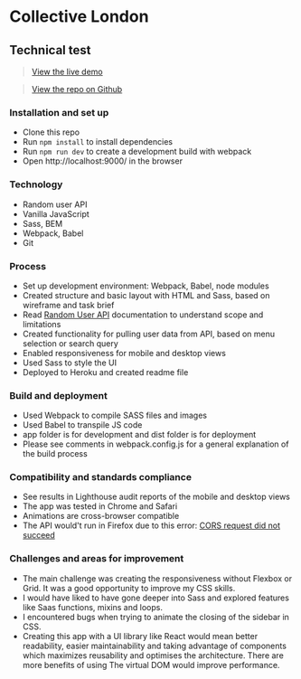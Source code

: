 # Collective London

## Technical test

> [View the live demo](https://moviewer.herokuapp.com/)

> [View the repo on Github](https://github.com/rolandjlevy/collective-london-task)

### Installation and set up
+ Clone this repo
+ Run `npm install` to install dependencies
+ Run `npm run dev` to create a development build with webpack
+ Open http://localhost:9000/ in the browser

### Technology
+ Random user API
+ Vanilla JavaScript
+ Sass, BEM
+ Webpack, Babel
+ Git

### Process
+ Set up development environment: Webpack, Babel, node modules
+ Created structure and basic layout with HTML and Sass, based on wireframe and task brief
+ Read [Random User API](https://randomuser.me) documentation to understand scope and limitations
+ Created functionality for pulling user data from API, based on menu selection or search query
+ Enabled responsiveness for mobile and desktop views
+ Used Sass to style the UI
+ Deployed to Heroku and created readme file

### Build and deployment
+ Used Webpack to compile SASS files and images
+ Used Babel to transpile JS code
+ app folder is for development and dist folder is for deployment
+ Please see comments in webpack.config.js for a general explanation of the build process

### Compatibility and standards compliance
+ See results in Lighthouse audit reports of the mobile and desktop views
+ The app was tested in Chrome and Safari 
+ Animations are cross-browser compatible
+ The API would't run in Firefox due to this error: [CORS request did not succeed](https://developer.mozilla.org/en-US/docs/Web/HTTP/CORS/Errors/CORSDidNotSucceed)

### Challenges and areas for improvement
+ The main challenge was creating the responsiveness without Flexbox or Grid. It was a good opportunity to improve my CSS skills.
+ I would have liked to have gone deeper into Sass and  explored features like Saas functions, mixins and loops.
+ I encountered bugs when trying to animate the closing of the sidebar in CSS.
+ Creating this app with a UI library like React would mean better readability, easier maintainability and taking advantage of components which maximizes reusability and optimises the architecture. There are more benefits of using  The virtual DOM would improve performance. 